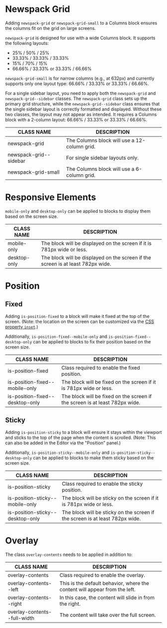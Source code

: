 # Newspack Grid

Adding `newspack-grid` or `newspack-grid-small` to a Columns block ensures the columns fit on the grid on large screens.

`newspack-grid` is designed for use with a wide Columns block. It supports the following layouts:

- 25% / 50% / 25%
- 33.33% / 33.33% / 33.33%
- 15% / 70% / 15%
- 66.66% / 33.33% or 33.33% / 66.66%

`newspack-grid-small` is for narrow columns (e.g., at 632px) and currently supports only one layout type: 66.66% / 33.33% or 33.33% / 66.66%.

For a single sidebar layout, you need to apply both the `newspack-grid` and `newspack-grid--sidebar` classes. The `newspack-grid` class sets up the primary grid structure, while the `newspack-grid--sidebar` class ensures that the single sidebar layout is correctly formatted and displayed. Without these two classes, the layout may not appear as intended. It requires a Columns block with a 2-column layout: 66.66% / 33.33% or 33.33% / 66.66%.

| CLASS NAME             | DESCRIPTION                                 |
| ---------------------- | ------------------------------------------- |
| newspack-grid          | The Columns block will use a 12-column grid.|
| newspack-grid--sidebar | For single sidebar layouts only.            |
| newspack-grid-small    | The Columns block will use a 6-column grid. |

# Responsive Elements

`mobile-only` and `desktop-only` can be applied to blocks to display them based on the screen size.

| CLASS NAME   | DESCRIPTION                                                                     |
| -------------| ------------------------------------------------------------------------------- |
| mobile-only  | The block will be displayed on the screen if it is 781px wide or less.          |
| desktop-only | The block will be displayed on the screen if the screen is at least 782px wide. |

# Position

## Fixed

Adding `is-position-fixed` to a block will make it fixed at the top of the screen. (Note: the location on the screen can be customized via the [CSS property `inset`](https://developer.mozilla.org/en-US/docs/Web/CSS/position).)

Additionally, `is-position-fixed--mobile-only` and `is-position-fixed--desktop-only` can be applied to blocks to fix their position based on the screen size.

| CLASS NAME                      | DESCRIPTION                                                                 |
| --------------------------------| --------------------------------------------------------------------------- |
| is-position-fixed               | Class required to enable the fixed position.                                |
| is-position-fixed--mobile-only  | The block will be fixed on the screen if it is 781px wide or less.          |
| is-position-fixed--desktop-only | The block will be fixed on the screen if the screen is at least 782px wide. |

## Sticky

Adding `is-position-sticky` to a block will ensure it stays within the viewport and sticks to the top of the page when the content is scrolled. (Note: This can also be added in the Editor via the "Position" panel.)

Additionally, `is-position-sticky--mobile-only` and `is-position-sticky--desktop-only` can be applied to blocks to make them sticky based on the screen size.

| CLASS NAME                       | DESCRIPTION                                                                  |
| ---------------------------------| ---------------------------------------------------------------------------- |
| is-position-sticky               | Class required to enable the sticky position.                                |
| is-position-sticky--mobile-only  | The block will be sticky on the screen if it is 781px wide or less.          |
| is-position-sticky--desktop-only | The block will be sticky on the screen if the screen is at least 782px wide. |

# Overlay

The class `overlay-contents` needs to be applied in addition to:

| CLASS NAME                   | DESCRIPTION                                                                |
| ---------------------------- | -------------------------------------------------------------------------- |
| overlay-contents             | Class required to enable the overlay.                                      |
| overlay-contents--left       | This is the default behavior, where the content will appear from the left. |
| overlay-contents--right      | In this case, the content will slide in from the right.                    |
| overlay-contents--full-width | The content will take over the full screen.                                |
